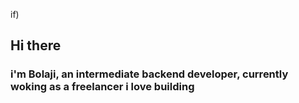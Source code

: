 if)
## Hi there
### i'm Bolaji, an intermediate backend developer, currently woking as a freelancer i love building 
